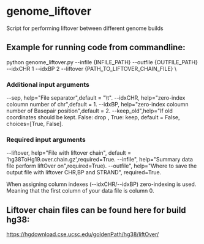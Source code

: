 # genome_liftover
Script for performing liftover between different genome builds

## Example for running code from commandline:
python genome_liftover.py --infile {INFILE_PATH} --outfile {OUTFILE_PATH}  --idxCHR 1 --idxBP 2 --liftover {PATH_TO_LIFTOVER_CHAIN_FILE} \

### Additional input arguments
--sep, help="File separator",default = "\t". 
--idxCHR, help="zero-index coloumn number of chr",default = 1. 
--idxBP, help="zero-index coloumn number of Basepair position",default = 2. 
--keep_old",help="If old coordinates should be kept. False: drop , True: keep, default = False, choices=[True, False]. 
### Required input arguments
--liftover, help="File with liftover chain", default = 'hg38ToHg19.over.chain.gz',required=True. 
--infile", help="Summary data file perform liftOver on",required=True). 
--outfile", help="Where to save the output file with liftover CHR,BP and STRAND", required=True. 


When assigning column indexes (--idxCHR/--idxBP) zero-indexing is used. Meaning that the first column of your data file is column 0.


## Liftover chain files can be found here for build hg38:
https://hgdownload.cse.ucsc.edu/goldenPath/hg38/liftOver/

